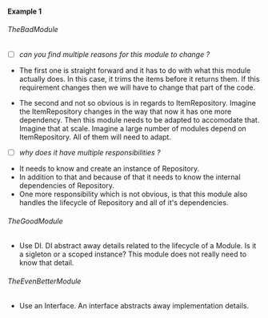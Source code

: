 ﻿#### Example 1

###### TheBadModule

- [ ] *can you find multiple reasons for this module to change ?*

* The first one is straight forward and it has to do with what this module actually does. 
In this case, it trims the items before it returns them.
If this requirement changes then we will have to change that part of the code.

* The second and not so obvious is in regards to ItemRepository. Imagine the ItemRepository changes in the way that now it has one more dependency.
Then this module needs to be adapted to accomodate that. Imagine that at scale. Imagine a large number of modules depend on ItemRepository.
All of them will need to adapt.

- [ ] *why does it have multiple responsibilities ?*

* It needs to know and create an instance of Repository.
* In addition to that and because of that it needs to know the internal dependencies of Repository.
* One more responsibility which is not obvious, is that this module also handles the lifecycle of 
Repository and all of it's dependencies.
   
###### TheGoodModule

* Use DI. DI abstract away details related to the lifecycle of a Module. 
Is it a sigleton or a scoped instance? This module does not really need to know that detail.

###### TheEvenBetterModule

* Use an Interface. An interface abstracts away implementation details.
